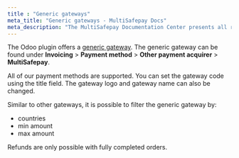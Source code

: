 ```yaml
---
title : "Generic gateways"
meta_title: "Generic gateways - MultiSafepay Docs"
meta_description: "The MultiSafepay Documentation Center presents all relevant information about our Plugins and API. You can also find support pages for payment methods, tools and general questions as well as the contact details of our Support and Integration Teams."
---
```

The Odoo plugin offers a [generic gateway](/faq/general/generic-gateways/). The generic gateway can be found under **Invoicing** > **Payment method** > **Other payment acquirer** > **MultiSafepay**.

All of our payment methods are supported. You can set the gateway code using the title field. The gateway logo and gateway name can also be changed.

Similar to other gateways, it is possible to filter the generic gateway by:

* countries
* min amount
* max amount


Refunds are only possible with fully completed orders.
